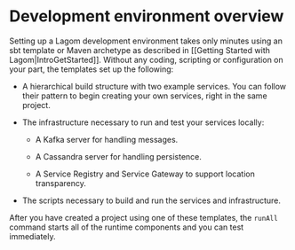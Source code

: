 # Development environment overview

Setting up a Lagom development environment takes only minutes using an sbt template or Maven archetype as described in [[Getting Started with Lagom|IntroGetStarted]]. Without any coding, scripting or configuration on your part, the templates set up the following:

* A hierarchical build structure with two example services. You can follow their pattern to begin creating your own services, right in the same project.

* The infrastructure necessary to run and test your services locally:
    
    * A Kafka server for handling messages. 

    * A Cassandra server for handling persistence.  

    * A Service Registry and Service Gateway to support location transparency. 

* The scripts necessary to build and run the services and infrastructure.

After you have created a project using one of these templates, the `runAll` command starts all of the runtime components and you can test immediately. 

<!---The following illustrates the runtime infrastructure that comes out-of-the-box with the Lagom development environment. (diagram see slides 1-3) --->







